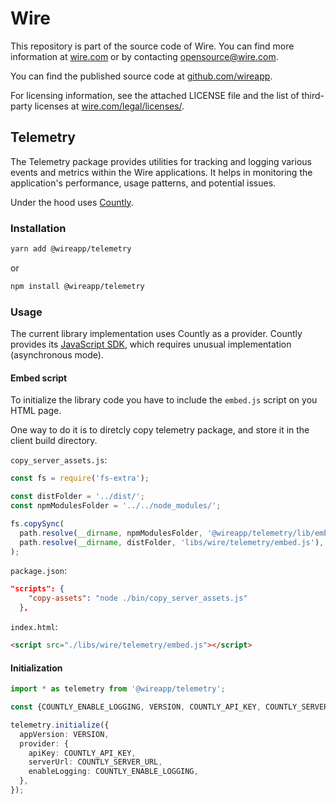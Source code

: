 # Wire

This repository is part of the source code of Wire. You can find more information at [wire.com](https://wire.com) or by contacting opensource@wire.com.

You can find the published source code at [github.com/wireapp](https://github.com/wireapp).

For licensing information, see the attached LICENSE file and the list of third-party licenses at [wire.com/legal/licenses/](https://wire.com/legal/licenses/).

## Telemetry

The Telemetry package provides utilities for tracking and logging various events and metrics within the Wire applications. It helps in monitoring the application's performance, usage patterns, and potential issues.

Under the hood uses [Countly](https://countly.com/).

### Installation

```bash
yarn add @wireapp/telemetry
```

or

```bash
npm install @wireapp/telemetry
```

### Usage

The current library implementation uses Countly as a provider. Countly provides its [JavaScript SDK](https://support.countly.com/hc/en-us/articles/360037441932-Web-analytics-JavaScript), which requires unusual implementation (asynchronous mode).

#### Embed script

To initialize the library code you have to include the `embed.js` script on you HTML page.

One way to do it is to diretcly copy telemetry package, and store it in the client build directory.

`copy_server_assets.js`:

```js
const fs = require('fs-extra');

const distFolder = '../dist/';
const npmModulesFolder = '../../node_modules/';

fs.copySync(
  path.resolve(__dirname, npmModulesFolder, '@wireapp/telemetry/lib/embed.js'),
  path.resolve(__dirname, distFolder, 'libs/wire/telemetry/embed.js'),
);
```

`package.json`:

```json
"scripts": {
    "copy-assets": "node ./bin/copy_server_assets.js"
  },
```

`index.html`:

```html
<script src="./libs/wire/telemetry/embed.js"></script>
```

#### Initialization

```ts
import * as telemetry from '@wireapp/telemetry';

const {COUNTLY_ENABLE_LOGGING, VERSION, COUNTLY_API_KEY, COUNTLY_SERVER_URL} = Config.getConfig();

telemetry.initialize({
  appVersion: VERSION,
  provider: {
    apiKey: COUNTLY_API_KEY,
    serverUrl: COUNTLY_SERVER_URL,
    enableLogging: COUNTLY_ENABLE_LOGGING,
  },
});
```
